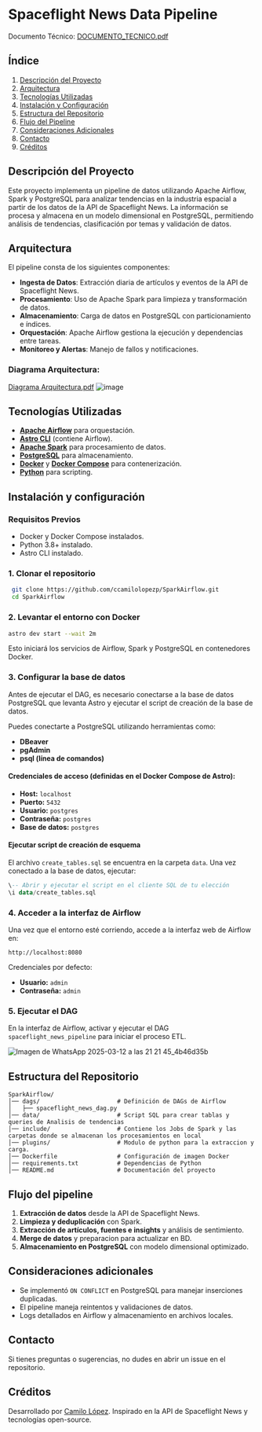 # Spaceflight News Data Pipeline
Documento Técnico:
[DOCUMENTO_TECNICO.pdf](https://github.com/user-attachments/files/19221857/DOCUMENTO_TECNICO.pdf)

## Índice
1. [Descripción del Proyecto](#descripción-del-proyecto)
2. [Arquitectura](#arquitectura)
3. [Tecnologías Utilizadas](#tecnologías-utilizadas)
4. [Instalación y Configuración](#instalación-y-configuración)
5. [Estructura del Repositorio](#estructura-del-repositorio)
6. [Flujo del Pipeline](#flujo-del-pipeline)
7. [Consideraciones Adicionales](#consideraciones-adicionales)
8. [Contacto](#contacto)
9. [Créditos](#créditos)

## Descripción del Proyecto
Este proyecto implementa un pipeline de datos utilizando Apache Airflow, Spark y PostgreSQL para analizar tendencias en la industria espacial a partir de los datos de la API de Spaceflight News. La información se procesa y almacena en un modelo dimensional en PostgreSQL, permitiendo análisis de tendencias, clasificación por temas y validación de datos.

## Arquitectura
El pipeline consta de los siguientes componentes:
- **Ingesta de Datos**: Extracción diaria de artículos y eventos de la API de Spaceflight News.
- **Procesamiento**: Uso de Apache Spark para limpieza y transformación de datos.
- **Almacenamiento**: Carga de datos en PostgreSQL con particionamiento e índices.
- **Orquestación**: Apache Airflow gestiona la ejecución y dependencias entre tareas.
- **Monitoreo y Alertas**: Manejo de fallos y notificaciones.

### Diagrama Arquitectura:
[Diagrama Arquitectura.pdf](https://github.com/user-attachments/files/19221956/Diagrama.Arquitectura.pdf)
![image](https://github.com/user-attachments/assets/80c46fa0-c04d-485a-bc6f-4fa8038df5b7)

## Tecnologías Utilizadas
- **[Apache Airflow](https://airflow.apache.org/)** para orquestación.
- **[Astro CLI](https://www.astronomer.io/docs/astro/cli/overview/)** (contiene Airflow).
- **[Apache Spark](https://spark.apache.org/)** para procesamiento de datos.
- **[PostgreSQL](https://www.postgresql.org/)** para almacenamiento.
- **[Docker](https://www.docker.com/)** y **[Docker Compose](https://docs.docker.com/compose/)** para contenerización.
- **[Python](https://www.python.org/)** para scripting.

## Instalación y configuración

### Requisitos Previos
- Docker y Docker Compose instalados.
- Python 3.8+ instalado.
- Astro CLI instalado.
  
### 1. Clonar el repositorio
```bash
 git clone https://github.com/ccamilolopezp/SparkAirflow.git
 cd SparkAirflow
```

### 2. Levantar el entorno con Docker
```bash
astro dev start --wait 2m
```
Esto iniciará los servicios de Airflow, Spark y PostgreSQL en contenedores Docker.

### 3. Configurar la base de datos
Antes de ejecutar el DAG, es necesario conectarse a la base de datos PostgreSQL que levanta Astro y ejecutar el script de creación de la base de datos.

Puedes conectarte a PostgreSQL utilizando herramientas como:
- **DBeaver**
- **pgAdmin**
- **psql (línea de comandos)**

#### Credenciales de acceso (definidas en el Docker Compose de Astro):
- **Host:** `localhost`
- **Puerto:** `5432`
- **Usuario:** `postgres`
- **Contraseña:** `postgres`
- **Base de datos:** `postgres`

#### Ejecutar script de creación de esquema
El archivo `create_tables.sql` se encuentra en la carpeta `data`. Una vez conectado a la base de datos, ejecutar:
```sql
\-- Abrir y ejecutar el script en el cliente SQL de tu elección
\i data/create_tables.sql
```

### 4. Acceder a la interfaz de Airflow
Una vez que el entorno esté corriendo, accede a la interfaz web de Airflow en:
```
http://localhost:8080
```
Credenciales por defecto:
- **Usuario:** `admin`
- **Contraseña:** `admin`

### 5. Ejecutar el DAG
En la interfaz de Airflow, activar y ejecutar el DAG `spaceflight_news_pipeline` para iniciar el proceso ETL.

![Imagen de WhatsApp 2025-03-12 a las 21 21 45_4b46d35b](https://github.com/user-attachments/assets/38546dc6-da8b-47a9-a2e3-a257b8ec42f6)

## Estructura del Repositorio
```
SparkAirflow/
│── dags/                      # Definición de DAGs de Airflow
│   ├── spaceflight_news_dag.py
│── data/                      # Script SQL para crear tablas y queries de Analisis de tendencias
│── include/                   # Contiene los Jobs de Spark y las carpetas donde se almacenan los procesamientos en local
│── plugins/                   # Modulo de python para la extraccion y carga.
│── Dockerfile                 # Configuración de imagen Docker
│── requirements.txt           # Dependencias de Python
│── README.md                  # Documentación del proyecto
```

## Flujo del pipeline
1. **Extracción de datos** desde la API de Spaceflight News.
2. **Limpieza y deduplicación** con Spark.
3. **Extracción de artículos, fuentes e insights** y análisis de sentimiento.
4. **Merge de datos** y preparacion para actualizar en BD.
5. **Almacenamiento en PostgreSQL** con modelo dimensional optimizado.

## Consideraciones adicionales
- Se implementó `ON CONFLICT` en PostgreSQL para manejar inserciones duplicadas.
- El pipeline maneja reintentos y validaciones de datos.
- Logs detallados en Airflow y almacenamiento en archivos locales.

## Contacto
Si tienes preguntas o sugerencias, no dudes en abrir un issue en el repositorio.

## Créditos
Desarrollado por [Camilo López](https://www.linkedin.com/in/ccamilolopezp/). Inspirado en la API de Spaceflight News y tecnologías open-source.
